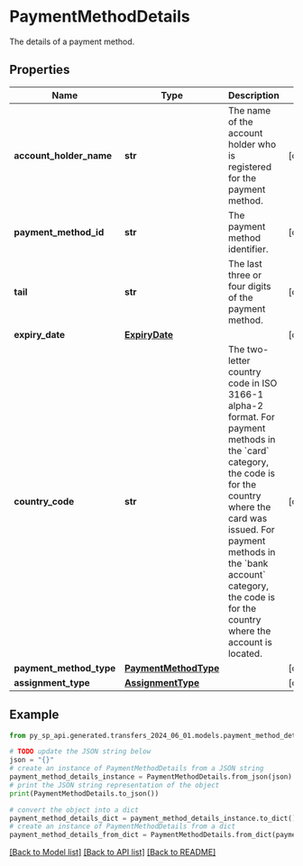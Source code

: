 # PaymentMethodDetails

The details of a payment method.

## Properties

Name | Type | Description | Notes
------------ | ------------- | ------------- | -------------
**account_holder_name** | **str** | The name of the account holder who is registered for the payment method. | [optional] 
**payment_method_id** | **str** | The payment method identifier. | [optional] 
**tail** | **str** | The last three or four digits of the payment method. | [optional] 
**expiry_date** | [**ExpiryDate**](ExpiryDate.md) |  | [optional] 
**country_code** | **str** | The two-letter country code in ISO 3166-1 alpha-2 format. For payment methods in the &#x60;card&#x60; category, the code is for the country where the card was issued. For payment methods in the &#x60;bank account&#x60; category, the code is for the country where the account is located. | [optional] 
**payment_method_type** | [**PaymentMethodType**](PaymentMethodType.md) |  | [optional] 
**assignment_type** | [**AssignmentType**](AssignmentType.md) |  | [optional] 

## Example

```python
from py_sp_api.generated.transfers_2024_06_01.models.payment_method_details import PaymentMethodDetails

# TODO update the JSON string below
json = "{}"
# create an instance of PaymentMethodDetails from a JSON string
payment_method_details_instance = PaymentMethodDetails.from_json(json)
# print the JSON string representation of the object
print(PaymentMethodDetails.to_json())

# convert the object into a dict
payment_method_details_dict = payment_method_details_instance.to_dict()
# create an instance of PaymentMethodDetails from a dict
payment_method_details_from_dict = PaymentMethodDetails.from_dict(payment_method_details_dict)
```
[[Back to Model list]](../README.md#documentation-for-models) [[Back to API list]](../README.md#documentation-for-api-endpoints) [[Back to README]](../README.md)


